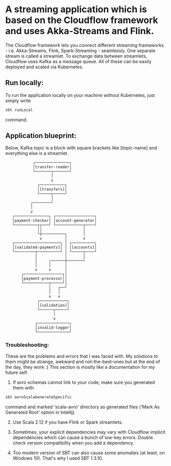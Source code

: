 # A streaming application which is based on the Cloudflow framework and uses Akka-Streams and Flink.

The Cloudflow framework lets you connect different streaming frameworks - i.e. Akka-Streams, Flink, Spark-Streaming - seamlessly. One separate stream is 
called a streamlet. To exchange data between streamlets, Cloudflow uses Kafka as a message queue. All of these can be easily deployed and scaled via Kubernetes.

## Run locally:
To run the application locally on your machine without Kubernetes, just simply write 
```bash
sbt runLocal
```
command.

## Application blueprint:
Below, Kafka topic is a block with square brackets like [topic-name] and everything else is a streamlet.
```
            ┌───────────────┐
            │transfer-reader│
            └───────┬───────┘
                    │
                    v
              ┌───────────┐
              │[transfers]│
              └─────┬─────┘
                    │
           ┌────────┘
           │
           v
   ┌───────────────┐ ┌─────────────────┐
   │payment-checker│ │account-generator│
   └──────────┬┬───┘ └────────────┬────┘
              ││                  │
              └┼──────────┐       │
               v          │       v
   ┌────────────────────┐ │ ┌──────────┐
   │[validated-payments]│ │ │[accounts]│
   └─────────┬──────────┘ │ └─────┬────┘
             │            │       │
             │     ┌──────┼───────┘
             │     │      │
             v     v      │
       ┌─────────────────┐│
       │payment-processor││
       └───────────┬─────┘│
                   │   ┌──┘
                   │   │
                   v   v
              ┌────────────┐
              │[validation]│
              └──────┬─────┘
                     │
                     v
             ┌──────────────┐
             │invalid-logger│
             └──────────────┘
```


### Troubleshooting:

These are the problems and errors that I was faced with. My solutions to them might be strange, awkward and not-the-best-ones but at the end of the day, they work :)
This section is mostly like a documentation for my future self.

1) If avro schemas cannot link to your code, make sure you generated them with
```bash
sbt avroScalaGenerateSpecific
```
command and marked 'scala-avro' directory as generated files ('Mark As Generated Root' option in Intellij).

2) Use Scala 2.12 if you have Flink or Spark streamlets.

3) Sometimes, your explicit dependencies may vary with Cloudflow implicit dependencies which can cause a bunch of low-key errors. Double check version compatibility
when you add a dependency.

4) Too modern version of SBT can also cause some anomalies (at least, on Windows 10). That's why I used SBT 1.3.10.











